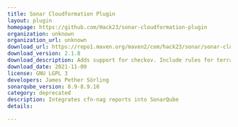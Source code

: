 ```yaml
---
title: Sonar Cloudformation Plugin
layout: plugin
homepage: https://github.com/Hack23/sonar-cloudformation-plugin
organization: unknown
organization_url: unknown
download_url: https://repo1.maven.org/maven2/com/hack23/sonar/sonar-cloudformation-plugin/2.1.8/sonar-cloudformation-plugin-2.1.8.jar
download_version: 2.1.8
download_description: Adds support for checkov. Include rules for terraform, kubernetes and azure templates.
download_date: 2021-11-09
license: GNU LGPL 3
developers: James Pether Sörling
sonarqube_version: 8.9-8.9.10
category: deprecated
description: Integrates cfn-nag reports into SonarQube
details: 

---
```

